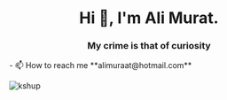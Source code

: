 
<h1 align="center">Hi 👋, I'm Ali Murat.</h1>
<h3 align="center" color="green">My crime is that of curiosity</h3>
- 📫 How to reach me **alimuraat@hotmail.com**

<p><img align="left" src="https://github-readme-stats.vercel.app/api/top-langs?username=kshup&show_icons=true&locale=en&layout=compact" alt="kshup" /></p>



